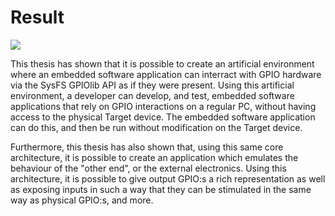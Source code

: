 # Result

![](/assets/11.png)

This thesis has shown that it is possible to create an artificial environment where an embedded software application can interract with GPIO hardware via the SysFS GPIOlib API as if they were present. Using this artificial environment, a developer can develop, and test, embedded software applications that rely on GPIO interactions on a regular PC, without having access to the physical Target device. The embedded software application can do this, and then be run without modification on the Target device.

Furthermore, this thesis has also shown that, using this same core architecture, it is possible to create an application which emulates the behaviour of the "other end", or the external electronics. Using this architecture, it is possible to give output GPIO:s a rich representation as well as exposing inputs in such a way that they can be stimulated in the same way as physical GPIO:s, and more.
